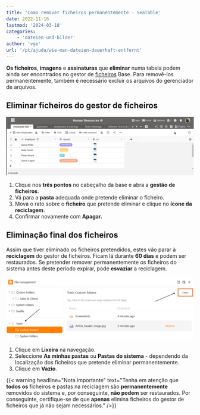 ```yaml
---
title: 'Como remover ficheiros permanentemente - SeaTable'
date: 2022-11-16
lastmod: '2024-03-18'
categories:
    - 'dateien-und-bilder'
author: 'vge'
url: '/pt/ajuda/wie-man-dateien-dauerhaft-entfernt'
---
```


**Os ficheiros**, **imagens** e **assinaturas** que **eliminar** numa tabela podem ainda ser encontrados no gestor de [ficheiros](https://seatable.io/pt/docs/dateien-und-bilder/das-dateimanagement-einer-base/) Base. Para removê-los permanentemente, também é necessário excluir os arquivos do gerenciador de arquivos.

## Eliminar ficheiros do gestor de ficheiros

![Remover ficheiros e imagens permanentemente](images/Delete-files-and-images-permanently.gif)

1. Clique nos **três pontos** no cabeçalho da base e abra a **gestão de ficheiros**.
2. Vá para a **pasta** adequada onde pretende eliminar o ficheiro.
3. Mova o rato sobre o **ficheiro** que pretende eliminar e clique no **ícone da reciclagem**.
4. Confirmar novamente com **Apagar.**

## Eliminação final dos ficheiros

Assim que tiver eliminado os ficheiros pretendidos, estes vão parar à **reciclagem** do gestor de ficheiros. Ficam lá durante **60 dias** e podem ser restaurados. Se pretender remover permanentemente os ficheiros do sistema antes deste período expirar, pode **esvaziar** a reciclagem.

![Eliminação final dos ficheiros](images/Finally-remove-files-from-the-system.png)

1. Clique em **Lixeira** na navegação.
2. Seleccione **As minhas pastas** ou **Pastas do sistema** - dependendo da localização dos ficheiros que pretende eliminar permanentemente.
3. Clique em **Vazio**.

{{< warning  headline="Nota importante"  text="Tenha em atenção que **todos os** ficheiros e pastas na reciclagem são **permanentemente** removidos do sistema e, por conseguinte, **não podem** ser restaurados. Por conseguinte, certifique-se de que **apenas** elimina ficheiros do gestor de ficheiros que já não sejam necessários." />}}
